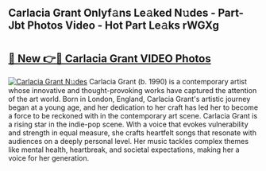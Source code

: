 ## Carlacia Grant Onlyf𝚊ns Le𝚊ked N𝚞des - Part-Jbt Photos Video - Hot Part Le𝚊ks rWGXg

# <h2><a href="http://ab27876.deff.icu/?id=Carlacia+Grant">🔗 New 👉🔴 Carlacia Grant VIDEO Photos</a></h2>

[![Carlacia Grant N𝚞des](https://i.imgur.com/rIISA9y.gif)](http://ab27876.deff.icu/?id=Carlacia+Grant)
Carlacia Grant (b. 1990) is a contemporary artist whose innovative and thought-provoking works have captured the attention of the art world. Born in London, England, Carlacia Grant's artistic journey began at a young age, and her dedication to her craft has led her to become a force to be reckoned with in the contemporary art scene. Carlacia Grant is a rising star in the indie-pop scene. With a voice that evokes vulnerability and strength in equal measure, she crafts heartfelt songs that resonate with audiences on a deeply personal level. Her music tackles complex themes like mental health, heartbreak, and societal expectations, making her a voice for her generation.
